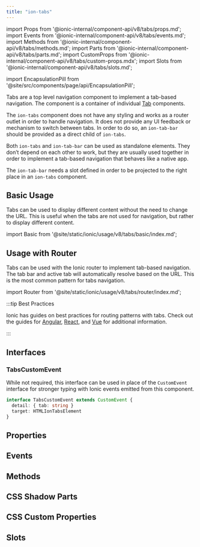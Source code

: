 ```yaml
---
title: "ion-tabs"
---
```


import Props from '@ionic-internal/component-api/v8/tabs/props.md';
import Events from '@ionic-internal/component-api/v8/tabs/events.md';
import Methods from '@ionic-internal/component-api/v8/tabs/methods.md';
import Parts from '@ionic-internal/component-api/v8/tabs/parts.md';
import CustomProps from '@ionic-internal/component-api/v8/tabs/custom-props.mdx';
import Slots from '@ionic-internal/component-api/v8/tabs/slots.md';

<head>
  <title>ion-tabs: Tab-Based Component for App Top-Level Navigation</title>
  <meta name="description" content="Tabs are top-level components to implement tab-based navigation. Ion-tabs have no styling & work as router outlets for navigation that behaves like native apps." />
</head>

import EncapsulationPill from '@site/src/components/page/api/EncapsulationPill';

<EncapsulationPill type="shadow" />

Tabs are a top level navigation component to implement a tab-based navigation.
The component is a container of individual [Tab](tab.md) components.

The `ion-tabs` component does not have any styling and works as a router outlet in order to handle navigation. It does not provide any UI feedback or mechanism to switch between tabs. In order to do so, an `ion-tab-bar` should be provided as a direct child of `ion-tabs`.

Both `ion-tabs` and `ion-tab-bar` can be used as standalone elements. They don’t depend on each other to work, but they are usually used together in order to implement a tab-based navigation that behaves like a native app.

The `ion-tab-bar` needs a slot defined in order to be projected to the right place in an `ion-tabs` component.

## Basic Usage

Tabs can be used to display different content without the need to change the URL. This is useful when the tabs are not used for navigation, but rather to display different content.

import Basic from '@site/static/ionic/usage/v8/tabs/basic/index.md';

<Basic />

## Usage with Router

Tabs can be used with the Ionic router to implement tab-based navigation. The tab bar and active tab will automatically resolve based on the URL. This is the most common pattern for tabs navigation.

import Router from '@site/static/ionic/usage/v8/tabs/router/index.md';

<Router />

:::tip Best Practices

Ionic has guides on best practices for routing patterns with tabs. Check out the guides for [Angular](/angular/navigation#working-with-tabs), [React](/react/navigation#working-with-tabs), and [Vue](/vue/navigation#working-with-tabs) for additional information.

:::

## Interfaces

### TabsCustomEvent

While not required, this interface can be used in place of the `CustomEvent` interface for stronger typing with Ionic events emitted from this component.

```typescript
interface TabsCustomEvent extends CustomEvent {
  detail: { tab: string }
  target: HTMLIonTabsElement
}
```

## Properties

<Props />

## Events

<Events />

## Methods

<Methods />

## CSS Shadow Parts

<Parts />

## CSS Custom Properties

<CustomProps />

## Slots

<Slots />
